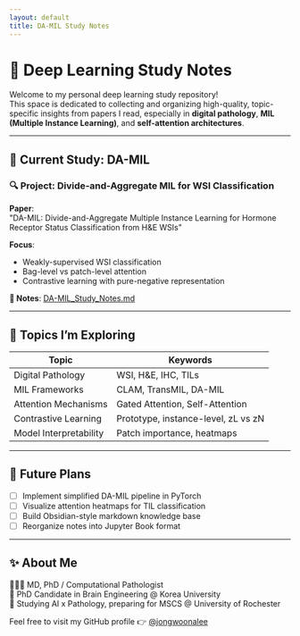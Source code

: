 ```yaml
---
layout: default
title: DA-MIL Study Notes
---
```



# 🧠 Deep Learning Study Notes

Welcome to my personal deep learning study repository!  
This space is dedicated to collecting and organizing high-quality, topic-specific insights from papers I read, especially in **digital pathology**, **MIL (Multiple Instance Learning)**, and **self-attention architectures**.

---

## 📂 Current Study: DA-MIL

### 🔍 Project: Divide-and-Aggregate MIL for WSI Classification

**Paper**:  
"DA-MIL: Divide-and-Aggregate Multiple Instance Learning for Hormone Receptor Status Classification from H&E WSIs"

**Focus**:
- Weakly-supervised WSI classification
- Bag-level vs patch-level attention
- Contrastive learning with pure-negative representation

**📄 Notes**: [DA-MIL_Study_Notes.md](./DA-MIL_Study_Notes.md)

---

## 🧩 Topics I’m Exploring

| Topic | Keywords |
|-------|----------|
| Digital Pathology | WSI, H&E, IHC, TILs |
| MIL Frameworks | CLAM, TransMIL, DA-MIL |
| Attention Mechanisms | Gated Attention, Self-Attention |
| Contrastive Learning | Prototype, instance-level, zL vs zN |
| Model Interpretability | Patch importance, heatmaps |

---

## 🚧 Future Plans

- [ ] Implement simplified DA-MIL pipeline in PyTorch
- [ ] Visualize attention heatmaps for TIL classification
- [ ] Build Obsidian-style markdown knowledge base
- [ ] Reorganize notes into Jupyter Book format

---

## ✨ About Me

👩🏻‍⚕️ MD, PhD / Computational Pathologist  
🧠 PhD Candidate in Brain Engineering @ Korea University  
📍 Studying AI x Pathology, preparing for MSCS @ University of Rochester

Feel free to visit my GitHub profile 👉 [@jongwoonalee](https://github.com/jongwoonalee)

